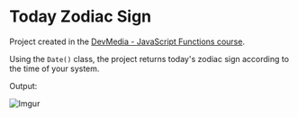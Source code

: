 # Today Zodiac Sign
 Project created in the [DevMedia - JavaScript Functions course](https://www.devmedia.com.br/curso/javascript-funcoes/2383).
 
 Using the `Date()` class, the project returns today's zodiac sign according to the time of your system.
 
 Output:
 
 ![Imgur](https://i.imgur.com/Cs7ra9w.png)
 
